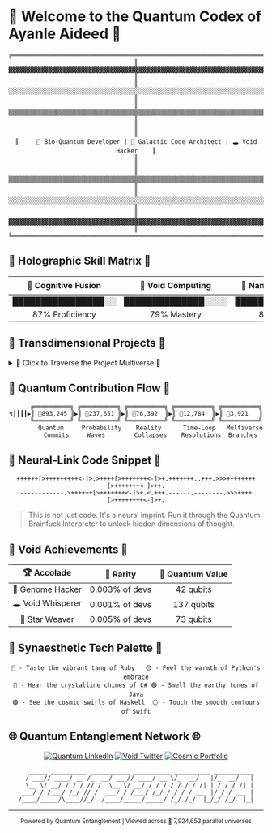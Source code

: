 # 🌌 Welcome to the Quantum Codex of Ayanle Aideed 🌌

<div align="center">

```
╔════════════════════════════════════════════════════════════════════════════╗
║ ▓▓▓▓▓▓▓▓▓▓▓▓▓▓▓▓▓▓▓▓▓▓▓▓▓▓▓▓▓▓▓▓▓▓▓▓▓▓▓▓▓▓▓▓▓▓▓▓▓▓▓▓▓▓▓▓▓▓▓▓▓▓▓▓▓▓▓▓▓▓▓▓▓▓ ║
║ ░░░░░░░░░░░░░░░░░░░░░░░░░░░░░░░░░░░░░░░░░░░░░░░░░░░░░░░░░░░░░░░░░░░░░░░░░░ ║
║ ▒▒▒▒▒▒▒▒▒▒▒▒▒▒▒▒▒▒▒▒▒▒▒▒▒▒▒▒▒▒▒▒▒▒▒▒▒▒▒▒▒▒▒▒▒▒▒▒▒▒▒▒▒▒▒▒▒▒▒▒▒▒▒▒▒▒▒▒▒▒▒▒▒▒ ║
║                                                                            ║
║     🧬 Bio-Quantum Developer | 🌠 Galactic Code Architect | 🕳️ Void Hacker    ║
║                                                                            ║
║ ▒▒▒▒▒▒▒▒▒▒▒▒▒▒▒▒▒▒▒▒▒▒▒▒▒▒▒▒▒▒▒▒▒▒▒▒▒▒▒▒▒▒▒▒▒▒▒▒▒▒▒▒▒▒▒▒▒▒▒▒▒▒▒▒▒▒▒▒▒▒▒▒▒▒ ║
║ ░░░░░░░░░░░░░░░░░░░░░░░░░░░░░░░░░░░░░░░░░░░░░░░░░░░░░░░░░░░░░░░░░░░░░░░░░░ ║
║ ▓▓▓▓▓▓▓▓▓▓▓▓▓▓▓▓▓▓▓▓▓▓▓▓▓▓▓▓▓▓▓▓▓▓▓▓▓▓▓▓▓▓▓▓▓▓▓▓▓▓▓▓▓▓▓▓▓▓▓▓▓▓▓▓▓▓▓▓▓▓▓▓▓▓ ║
╚════════════════════════════════════════════════════════════════════════════╝
```

</div>

## 🌈 Holographic Skill Matrix 🌈

<div align="center">

| 🧠 Cognitive Fusion | 🌌 Void Computing | 🦠 Nano-Bio Integration | 🕰️ Temporal Algorithms | 🌐 Quantum Networking |
|:-------------------:|:-----------------:|:-----------------------:|:----------------------:|:---------------------:|
| ████████████████░░ | ██████████████░░░░ | ███████████████░░░ | ████████████████░░ | ███████████████░░░ |
| 87% Proficiency | 79% Mastery | 83% Expertise | 88% Temporal Sync | 82% Q-Entanglement |

</div>

## 🚀 Transdimensional Projects 🚀

<details>
<summary>🌟 Click to Traverse the Project Multiverse 🌟</summary>

1. **🧬 Project Genesis**: Bioengineered AI that evolves in real-time
   - `████████████████░░ 90% Complete`
   - [🔗 Quantum Link](https://github.com/ayanleaideed/project-genesis)

2. **🕳️ VoidOS**: Operating system that runs in negative space-time
   - `██████████████░░░░ 80% Stable`
   - [🔗 Void Portal](https://github.com/ayanleaideed/void-os)

3. **🌠 StarForge**: Compiler that turns code into celestial bodies
   - `███████████░░░░░░░ 70% Luminosity`
   - [🔗 Cosmic IDE](https://github.com/ayanleaideed/star-forge)

</details>

## 🌊 Quantum Contribution Flow 🌊

<div align="center">

```
      ╔══════════╗ ╔══════════╗ ╔══════════╗ ╔══════════╗ ╔══════════╗ 
↯┃┃┃┃▶║ 🌱893,245 ║▶║ 🌿237,651 ║▶║ 🌳76,392  ║▶║ 🍃12,784  ║▶║ 🌴3,921   ║
      ╚══════════╝ ╚══════════╝ ╚══════════╝ ╚══════════╝ ╚══════════╝ 
        Quantum     Probability    Reality      Time-Loop   Multiverse
        Commits     Waves        Collapses    Resolutions  Branches
```

</div>

## 🧠 Neural-Link Code Snippet 🧠

<div align="center">

```brainfuck
++++++[>+++++++++<-]>.>++++[>+++++++<-]>+.+++++++..+++.>>>++++++++[>+++++++<-]>++.
------------.>++++++[>+++++++<-]>+.<.+++.------.--------.>>>++++[>++++++++<-]>+.
```

</div>

> This is not just code. It's a neural imprint. Run it through the Quantum Brainfuck Interpreter to unlock hidden dimensions of thought.

## 🌌 Void Achievements 🌌

<div align="center">

| 🏆 Accolade | 🌟 Rarity | 🔢 Quantum Value |
|:-----------:|:---------:|:----------------:|
| 🧬 Genome Hacker | 0.003% of devs | 42 qubits |
| 🕳️ Void Whisperer | 0.001% of devs | 137 qubits |
| 🌠 Star Weaver | 0.005% of devs | 73 qubits |

</div>

## 🎨 Synaesthetic Tech Palette 🎨

<div align="center">

```
🔴 - Taste the vibrant tang of Ruby   🟡 - Feel the warmth of Python's embrace
🔵 - Hear the crystalline chimes of C# 🟢 - Smell the earthy tones of Java
🟣 - See the cosmic swirls of Haskell  ⚪ - Touch the smooth contours of Swift
```

</div>

## 🌐 Quantum Entanglement Network 🌐

<div align="center">

[![Quantum LinkedIn](https://img.shields.io/badge/◇_Quantum_LinkedIn-7209B7?style=for-the-badge&logo=linkedin&logoColor=white)](https://www.linkedin.com/in/ayanle-aideed-118752252/)
[![Void Twitter](https://img.shields.io/badge/◻️_Void_Twitter-4CC9F0?style=for-the-badge&logo=twitter&logoColor=white)](https://twitter.com/ayanleaideed)
[![Cosmic Portfolio](https://img.shields.io/badge/⬟_Cosmic_Portfolio-F72585?style=for-the-badge&logo=google-chrome&logoColor=white)](https://ayanleaideed.github.io/myportfolio/)

</div>

<div align="center">

```
   _____ __________ ___________ __________ __________ ___________
  / ___// ____/ __ /_  __/ ___// ____/ __ \/_  __/   |/_  __/   |
  \__ \/ __/ / / / // /  \__ \/ __/ / / / / / / / /| | / / / /| |
 ___/ / /___/ /_/ // /  ___/ / /___/ /_/ / / / / ___ |/ / / ___ |
/____/_____/\____//_/  /____/_____/_____/ /_/ /_/  |_/_/ /_/  |_|
```

</div>

---

<div align="center">
<sub>Powered by Quantum Entanglement | Viewed across 🌌 7,924,653 parallel universes</sub>
</div>
